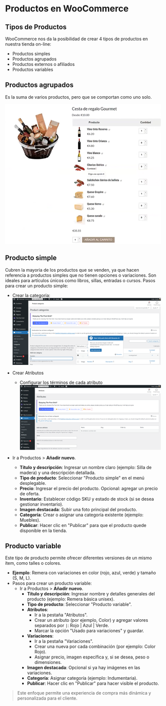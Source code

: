 # Productos en WooCommerce

## Tipos de Productos 
WooCommerce nos da la posibilidad de crear 4 tipos de productos en nuestra tienda on-line:
- Productos simples
- Productos agrupados
- Productos externos o afiliados
- Productos variables

## Productos agrupados
Es la suma de varios productos, pero que se comportan como uno solo. 

![ProductosAgrupados](image-8.png)

## Producto simple
Cubren la mayoria de los productos que se venden, ya que hacen referencia a productos simples que no tienen opciones o variaciones. Son ideales para artículos únicos como libros, sillas, entradas o cursos. Pasos para crear un producto simple:
- Crear la categoria: 
![Categorias](image-10.png)

- Crear Atributos
    - Configurar los términos de cada atributo
![Atributos](image-11.png)

- Ir a Productos > **Añadir nuevo**.
    - **Título y descripción**: Ingresar un nombre claro (ejemplo: Silla de madera) y una descripción detallada.
    - **Tipo de producto**: Seleccionar "Producto simple" en el menú desplegable.
    - **Precio**: Ingresar el precio del producto. Opcional: agregar un precio de oferta.
    - **Inventario**: Establecer código SKU y estado de stock (si se desea gestionar inventario).
    - **Imagen destacada**: Subir una foto principal del producto.
    - **Categoría**: Crear o asignar una categoría existente (ejemplo: Muebles).
    - **Publicar**: Hacer clic en "Publicar" para que el producto quede disponible en la tienda.

## Producto variable
Este tipo de producto permite ofrecer diferentes versiones de un mismo ítem, como talles o colores.
- **Ejemplo**: Remera con variaciones en color (rojo, azul, verde) y tamaño (S, M, L).
- Pasos para crear un producto variable:
    - Ir a Productos > **Añadir nuevo**.
        - **Título y descripción**: Ingresar nombre y detalles generales del producto (ejemplo: Remera básica unisex).
        - **Tipo de producto**: Seleccionar "Producto variable".
        - **Atributos**:
            - Ir a la pestaña "Atributos".
            - Crear un atributo (por ejemplo, Color) y agregar valores separados por `|`: Rojo | Azul | Verde.
            - Marcar la opción "Usado para variaciones" y guardar.
        - **Variaciones**:
            - Ir a la pestaña "Variaciones".
            - Crear una nueva por cada combinación (por ejemplo: Color Rojo).
            - Asignar precio, imagen específica y, si se desea, peso o dimensiones.
        - **Imagen destacada**: Opcional si ya hay imágenes en las variaciones.
        - **Categoría**: Asignar categoría (ejemplo: Indumentaria).
        - **Publicar**: Hacer clic en "Publicar" para hacer visible el producto.

> Este enfoque permite una experiencia de compra más dinámica y personalizada para el cliente.